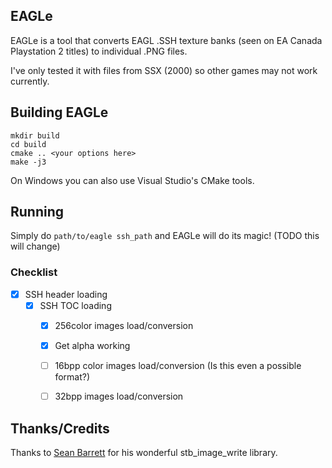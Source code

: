 ## EAGLe

EAGLe is a tool that converts EAGL .SSH texture banks (seen on EA Canada Playstation 2 titles) to individual .PNG files.

I've only tested it with files from SSX (2000) so other games may not work currently.

## Building EAGLe

```
mkdir build
cd build
cmake .. <your options here>
make -j3
```

On Windows you can also use Visual Studio's CMake tools.

## Running

Simply do `path/to/eagle ssh_path` and EAGLe will do its magic! (TODO this will change)

### Checklist

- [x] SSH header loading
	- [x] SSH TOC loading
		- [x] 256color images load/conversion
		- [x] Get alpha working
		- [ ] 16bpp color images load/conversion (Is this even a possible format?)
		- [ ] 32bpp images load/conversion


## Thanks/Credits

Thanks to [Sean Barrett](https://github.com/nothings/stb) for his wonderful stb_image_write library.